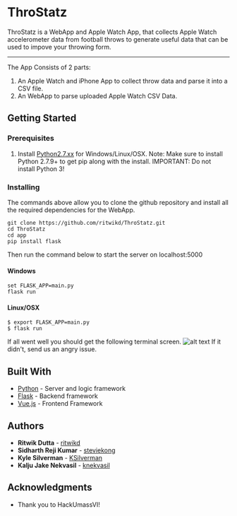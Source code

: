 # ThroStatz

ThroStatz is a WebApp and Apple Watch App, that collects Apple Watch accelerometer data from football throws to generate useful data that can be used to impove your throwing form.
___
The App Consists of 2 parts:
1) An Apple Watch and iPhone App to collect throw data and parse it into a CSV file.
2) An WebApp to parse uploaded Apple Watch CSV Data.
## Getting Started 
### Prerequisites
1. Install [Python2.7.xx](https://www.python.org/downloads/) for Windows/Linux/OSX.
   Note: Make sure to install Python 2.7.9+ to get pip along with the install.
   IMPORTANT: Do not install Python 3!
### Installing
 The commands above allow you to clone the github repository and install all the required dependencies for the WebApp.
```
git clone https://github.com/ritwikd/ThroStatz.git
cd ThroStatz
cd app
pip install flask
```
 Then run the command below to start the server on localhost:5000
#### Windows
```
set FLASK_APP=main.py
flask run
```
#### Linux/OSX
```
$ export FLASK_APP=main.py
$ flask run
```
If all went well you should get the following terminal screen.
![alt text](https://image.ibb.co/mAmbEU/hackumassscreen.png "Logo Title Text 1")
If it didn't, send us an angry issue.
## Built With

* [Python](https://www.python.org) - Server and logic framework
* [Flask](http://flask.pocoo.org/) - Backend framework
* [Vue.js](https://vuejs.org/) - Frontend Framework

## Authors

* **Ritwik Dutta**  - [ritwikd](https://github.com/ritwikd)
* **Sidharth Reji Kumar** - [steviekong](https://github.com/steviekong)
* **Kyle Silverman** - [KSilverman](https://github.com/KSilverman)
* **Kalju Jake Nekvasil** - [knekvasil](https://github.com/knekvasil)


## Acknowledgments

* Thank you to HackUmassVI!

